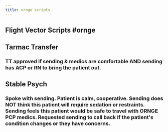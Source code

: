 ```yaml
---
title: ornge scripts
---
```


## **Flight Vector Scripts** #ornge
## **Tarmac Transfer**
### TT approved if sending & medics are comfortable AND sending has ACP or RN to bring the patient out.
## Stable Psych
### Spoke with sending.  Patient is calm, cooperative.  Sending does NOT think this patient will require sedation or restraints.  Sending feels this patient would be safe to travel with ORNGE PCP medics.  Requested sending to call back if the patient's condition changes or they have concerns.
##
